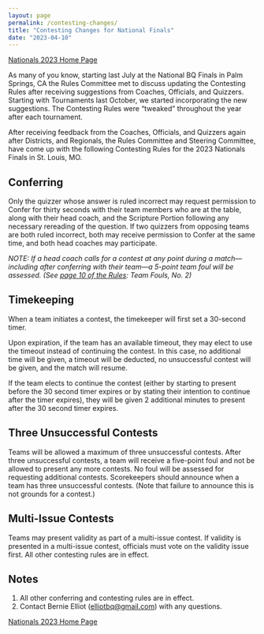 ```yaml
---
layout: page
permalink: /contesting-changes/
title: "Contesting Changes for National Finals"
date: "2023-04-10"
---
```


<a href="{% link _pages/national-finals.md %}" class="button is-primary">Nationals 2023 Home Page</a>


As many of you know, starting last July at the National BQ Finals in Palm Springs, CA the Rules Committee met to discuss updating the Contesting Rules after receiving suggestions from Coaches, Officials, and Quizzers. Starting with Tournaments last October, we started incorporating the new suggestions. The Contesting Rules were “tweaked” throughout the year after each tournament. 

After receiving feedback from the Coaches, Officials, and Quizzers again after Districts, and Regionals, the Rules Committee and Steering Committee, have come up with the following Contesting Rules for the 2023 Nationals Finals in St. Louis, MO.

## Conferring
Only the quizzer whose answer is ruled incorrect may request permission to Confer for thirty seconds with their team members who are at the table, along with their head coach, and the Scripture Portion following any necessary rereading of the question. If two quizzers from opposing teams are both ruled incorrect, both may receive permission to Confer at the same time, and both head coaches may participate. 

*NOTE: If a head coach calls for a contest at any point during a match—including after conferring with their team—a 5-point team foul will be assessed. (See [page 10 of the Rules](https://biblequiz.com/assets/2022/22-23-BQ-Rules.pdf): Team Fouls, No. 2)*

## Timekeeping
When a team initiates a contest, the timekeeper will first set a 30-second timer. 

Upon expiration, if the team has an available timeout, they may elect to use the timeout instead of continuing the contest. In this case, no additional time will be given, a timeout will be deducted, no unsuccessful contest will be given, and the match will resume. 

If the team elects to continue the contest (either by starting to present before the 30 second timer expires or by stating their intention to continue after the timer expires), they will be given 2 additional minutes to present after the 30 second timer expires.

## Three Unsuccessful Contests
Teams will be allowed a maximum of three unsuccessful contests. After three unsuccessful contests, a team will receive a five-point foul and not be allowed to present any more contests. No foul will be assessed for requesting additional contests. Scorekeepers should announce when a team has three unsuccessful contests. (Note that failure to announce this is not grounds for a contest.)

## Multi-Issue Contests
Teams may present validity as part of a multi-issue contest. If validity is presented in a multi-issue contest, officials must vote on the validity issue first. All other contesting rules are in effect.

## Notes

1. All other conferring and contesting rules are in effect.
2. Contact Bernie Elliot ([elliotbq@gmail.com](mailto:elliotbq@gmail.com)) with any questions.

<a href="{% link _pages/national-finals.md %}" class="button is-primary">Nationals 2023 Home Page</a>
